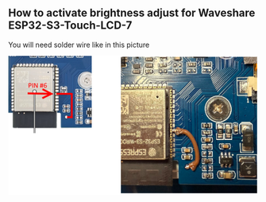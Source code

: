 ## How to activate brightness adjust for Waveshare ESP32-S3-Touch-LCD-7

You will need solder wire like in this picture

![brightness](https://github.com/Light-r4y/dash5_esp32s3/blob/main/media/upgrade_for_brightness_7.png)
